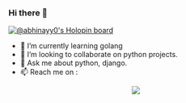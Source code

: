 ### Hi there 👋

[![@abhinayy0's Holopin board](https://holopin.io/api/user/board?user=abhinayy0)](https://holopin.io/@abhinayy0)

- 🌱 I’m currently learning golang
- 👯 I’m looking to collaborate on python projects.
- 💬 Ask me about python, django.
- 📫 Reach me on :  
<p align="center">
 <a href="https://linkedin.com/in/abhinayy0" target="_blank">
  <img src="https://img.shields.io/badge/LinkedIn-0077B5?style=for-the-badge&logo=linkedin&logoColor=white" /> 
  </a>
  </p>

